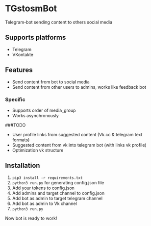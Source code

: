 # TGstosmBot
Telegram-bot sending content to others social media

## Supports platforms
* Telegram
* VKontakte

## Features
* Send content from bot to social media
* Send content from other users to admins, works like feedback bot

### Specific
* Supports order of media_group
* Works asynchronously

###TODO
* User profile links from suggested content (Vk.cc & telegram text formats)
* Suggested content from vk into telegram bot (with links vk profile)
* Optimization vk structure

## Installation
1. ```pip3 install -r requirements.txt```
2. ```python3 run.py``` for generating config.json file   
3. Add your tokens to config.json   
4. Add admins and target channel to config.json
5. Add bot as admin to target telegram channel
6. Add bot as admin to Vk channel
7. ```python3 run.py```

Now bot is ready to work!
